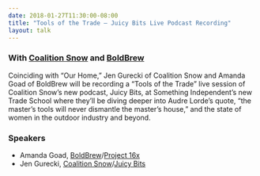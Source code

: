 ```yaml
---
date: 2018-01-27T11:30:00-08:00
title: "Tools of the Trade — Juicy Bits Live Podcast Recording"
layout: talk
---
```


### With [Coalition Snow](https://www.coalitionsnow.com/) and [BoldBrew](https://www.boldbrewteam.com/)

Coinciding with “Our Home,” Jen Gurecki of Coalition Snow and Amanda Goad of BoldBrew will be recording a “Tools of the Trade” live session of Coalition Snow’s new podcast, Juicy Bits, at Something Independent’s new Trade School where they’ll be diving deeper into Audre Lorde’s quote, “the master’s tools will never dismantle the master’s house,” and the state of women in the outdoor industry and beyond. 

### Speakers
- Amanda Goad, [BoldBrew](https://www.boldbrewteam.com/)/[Project 16x](https://project16x.com/)
- Jen Gurecki, [Coalition Snow](https://www.coalitionsnow.com/)/[Juicy Bits](https://itunes.apple.com/us/podcast/juicy-bits/id1294273134)
